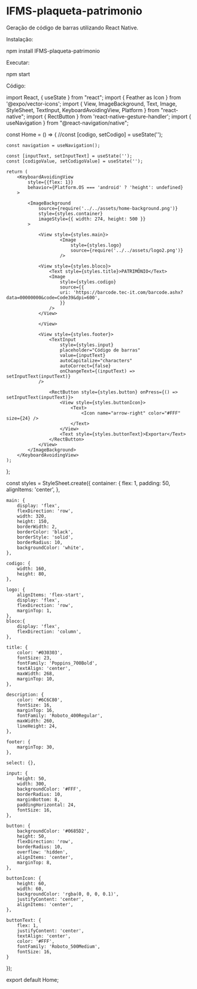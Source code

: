 # IFMS-plaqueta-patrimonio

Geração de código de barras utilizando React Native.

Instalação:

npm install IFMS-plaqueta-patrimonio

Executar:

npm start

Código:

import React, { useState } from "react";
import { Feather as Icon } from '@expo/vector-icons';
import { View, ImageBackground, Text, Image, StyleSheet, TextInput, KeyboardAvoidingView, Platform } from "react-native";
import { RectButton } from 'react-native-gesture-handler';
import { useNavigation } from "@react-navigation/native";

const Home = () => {
    //const [codigo, setCodigo] = useState('');
    
    const navigation = useNavigation();

    const [inputText, setInputText] = useState('');
    const [codigoValue, setCodigoValue] = useState('');

    return (
        <KeyboardAvoidingView 
            style={{flex: 1}} 
            behavior={Platform.OS === 'android' ? 'height': undefined}
        >
        
            <ImageBackground 
                source={require('../../assets/home-background.png')} 
                style={styles.container}
                imageStyle={{ width: 274, height: 500 }}
            >

                <View style={styles.main}>
                        <Image 
                            style={styles.logo}
                            source={require('../../assets/logo2.png')} 
                        />

                <View style={styles.bloco}>
                    <Text style={styles.title}>PATRIMÔNIO</Text>
                    <Image
                        style={styles.codigo}
                        source={{
                        uri: 'https://barcode.tec-it.com/barcode.ashx?data=00000000&code=Code39&dpi=600',
                        }}
                    />  
                </View>

                </View>
                
                <View style={styles.footer}>
                    <TextInput 
                        style={styles.input}
                        placeholder="Código de barras"
                        value={inputText}
                        autoCapitalize="characters"
                        autoCorrect={false}
                        onChangeText={(inputText) => setInputText(inputText)}
                />
                    
                    <RectButton style={styles.button} onPress={() => setInputText(inputText)}>
                        <View style={styles.buttonIcon}>
                            <Text>
                                <Icon name="arrow-right" color="#FFF" size={24} />
                            </Text>
                        </View>
                        <Text style={styles.buttonText}>Exportar</Text>
                    </RectButton>
                </View>
            </ImageBackground>
        </KeyboardAvoidingView>
    );
};

const styles = StyleSheet.create({
    container: {
        flex: 1,
        padding: 50,
        alignItems: 'center',
    },

    main: {
        display: 'flex',
        flexDirection: 'row',
        width: 320,
        height: 150,
        borderWidth: 2,
        borderColor: 'black',
        borderStyle: 'solid',
        borderRadius: 10,
        backgroundColor: 'white',
    },

    codigo: {
        width: 160,
        height: 80,
    },
    
    logo: {
        alignItems: 'flex-start',
        display: 'flex',
        flexDirection: 'row',
        marginTop: 1,
    },
    bloco:{
        display: 'flex',
        flexDirection: 'column',
    },

    title: {
        color: '#030303',
        fontSize: 23,
        fontFamily: 'Poppins_700Bold',
        textAlign: 'center',
        maxWidth: 268,
        marginTop: 10,
    },

    description: {
        color: '#6C6C80',
        fontSize: 16,
        marginTop: 16,
        fontFamily: 'Roboto_400Regular',
        maxWidth: 260,
        lineHeight: 24,
    },

    footer: {
        marginTop: 30,
    },

    select: {},

    input: {
        height: 50,
        width: 300,
        backgroundColor: '#FFF',
        borderRadius: 10,
        marginBottom: 8,
        paddingHorizontal: 24,
        fontSize: 16,
    },

    button: {
        backgroundColor: '#0685D2',
        height: 50,
        flexDirection: 'row',
        borderRadius: 10,
        overflow: 'hidden',
        alignItems: 'center',
        marginTop: 8,
    },

    buttonIcon: {
        height: 60,
        width: 60,
        backgroundColor: 'rgba(0, 0, 0, 0.1)',
        justifyContent: 'center',
        alignItems: 'center',
    },

    buttonText: {
        flex: 1,
        justifyContent: 'center',
        textAlign: 'center',
        color: '#FFF',
        fontFamily: 'Roboto_500Medium',
        fontSize: 16,
    }

});

export default Home;
